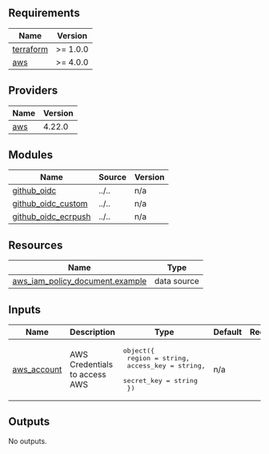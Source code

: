 <!-- BEGIN_TF_DOCS -->
## Requirements

| Name | Version |
|------|---------|
| <a name="requirement_terraform"></a> [terraform](#requirement\_terraform) | >= 1.0.0 |
| <a name="requirement_aws"></a> [aws](#requirement\_aws) | >= 4.0.0 |

## Providers

| Name | Version |
|------|---------|
| <a name="provider_aws"></a> [aws](#provider\_aws) | 4.22.0 |

## Modules

| Name | Source | Version |
|------|--------|---------|
| <a name="module_github_oidc"></a> [github\_oidc](#module\_github\_oidc) | ../.. | n/a |
| <a name="module_github_oidc_custom"></a> [github\_oidc\_custom](#module\_github\_oidc\_custom) | ../.. | n/a |
| <a name="module_github_oidc_ecrpush"></a> [github\_oidc\_ecrpush](#module\_github\_oidc\_ecrpush) | ../.. | n/a |

## Resources

| Name | Type |
|------|------|
| [aws_iam_policy_document.example](https://registry.terraform.io/providers/hashicorp/aws/latest/docs/data-sources/iam_policy_document) | data source |

## Inputs

| Name | Description | Type | Default | Required |
|------|-------------|------|---------|:--------:|
| <a name="input_aws_account"></a> [aws\_account](#input\_aws\_account) | AWS Credentials to access AWS | <pre>object({<br>    region     = string,<br>    access_key = string,<br>    secret_key = string<br>  })</pre> | n/a | yes |

## Outputs

No outputs.
<!-- END_TF_DOCS -->